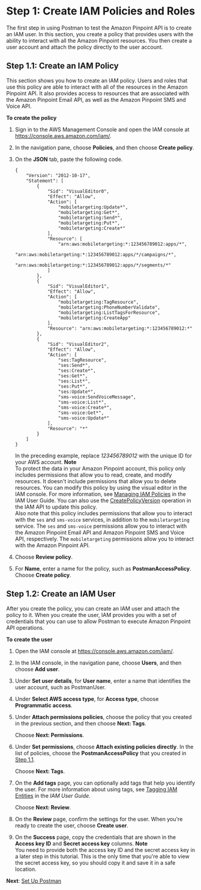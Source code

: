 # Step 1: Create IAM Policies and Roles<a name="tutorials-using-postman-iam-user"></a>

The first step in using Postman to test the Amazon Pinpoint API is to create an IAM user\. In this section, you create a policy that provides users with the ability to interact with all the Amazon Pinpoint resources\. You then create a user account and attach the policy directly to the user account\.

## Step 1\.1: Create an IAM Policy<a name="tutorials-using-postman-iam-user-create-policy"></a>

This section shows you how to create an IAM policy\. Users and roles that use this policy are able to interact with all of the resources in the Amazon Pinpoint API\. It also provides access to resources that are associated with the Amazon Pinpoint Email API, as well as the Amazon Pinpoint SMS and Voice API\.

**To create the policy**

1. Sign in to the AWS Management Console and open the IAM console at [https://console\.aws\.amazon\.com/iam/](https://console.aws.amazon.com/iam/)\.

1. In the navigation pane, choose **Policies**, and then choose **Create policy**\.

1. On the **JSON** tab, paste the following code\.

   ```
   {
       "Version": "2012-10-17",
       "Statement": [
           {
               "Sid": "VisualEditor0",
               "Effect": "Allow",
               "Action": [
                   "mobiletargeting:Update*",
                   "mobiletargeting:Get*",
                   "mobiletargeting:Send*",
                   "mobiletargeting:Put*",
                   "mobiletargeting:Create*"
               ],
               "Resource": [
                   "arn:aws:mobiletargeting:*:123456789012:apps/*",
                   "arn:aws:mobiletargeting:*:123456789012:apps/*/campaigns/*",
                   "arn:aws:mobiletargeting:*:123456789012:apps/*/segments/*"
               ]
           },
           {
               "Sid": "VisualEditor1",
               "Effect": "Allow",
               "Action": [
                   "mobiletargeting:TagResource",
                   "mobiletargeting:PhoneNumberValidate",
                   "mobiletargeting:ListTagsForResource",
                   "mobiletargeting:CreateApp"
               ],
               "Resource": "arn:aws:mobiletargeting:*:123456789012:*"
           },
           {
               "Sid": "VisualEditor2",
               "Effect": "Allow",
               "Action": [
                   "ses:TagResource",
                   "ses:Send*",
                   "ses:Create*",
                   "ses:Get*",
                   "ses:List*",
                   "ses:Put*",
                   "ses:Update*",
                   "sms-voice:SendVoiceMessage",
                   "sms-voice:List*",
                   "sms-voice:Create*",
                   "sms-voice:Get*",
                   "sms-voice:Update*"
               ],
               "Resource": "*"
           }
       ]
   }
   ```

   In the preceding example, replace *123456789012* with the unique ID for your AWS account\.
**Note**  
To protect the data in your Amazon Pinpoint account, this policy only includes permissions that allow you to read, create, and modify resources\. It doesn't include permissions that allow you to delete resources\. You can modify this policy by using the visual editor in the IAM console\. For more information, see [Managing IAM Policies](https://docs.aws.amazon.com/IAM/latest/UserGuide/access_policies_manage.html) in the IAM User Guide\. You can also use the [CreatePolicyVersion](https://docs.aws.amazon.com/IAM/latest/APIReference/API_CreatePolicyVersion.html) operation in the IAM API to update this policy\.  
Also note that this policy includes permissions that allow you to interact with the `ses` and `sms-voice` services, in addition to the `mobiletargeting` service\. The `ses` and `sms-voice` permissions allow you to interact with the Amazon Pinpoint Email API and Amazon Pinpoint SMS and Voice API, respectively\. The `mobiletargeting` permissions allow you to interact with the Amazon Pinpoint API\.

1. Choose **Review policy**\.

1. For **Name**, enter a name for the policy, such as **PostmanAccessPolicy**\. Choose **Create policy**\.

## Step 1\.2: Create an IAM User<a name="tutorials-using-postman-iam-user-create-user"></a>

After you create the policy, you can create an IAM user and attach the policy to it\. When you create the user, IAM provides you with a set of credentials that you can use to allow Postman to execute Amazon Pinpoint API operations\.

**To create the user**

1. Open the IAM console at [https://console\.aws\.amazon\.com/iam/](https://console.aws.amazon.com/iam/)\.

1. In the IAM console, in the navigation pane, choose **Users**, and then choose **Add user**\.

1. Under **Set user details**, for **User name**, enter a name that identifies the user account, such as PostmanUser\.

1. Under **Select AWS access type**, for **Access type**, choose **Programmatic access**\.

1. Under **Attach permissions policies**, choose the policy that you created in the previous section, and then choose **Next: Tags**\.

   Choose **Next: Permissions**\.

1. Under **Set permissions**, choose **Attach existing policies directly**\. In the list of policies, choose the **PostmanAccessPolicy** that you created in [Step 1\.1](#tutorials-using-postman-iam-user-create-policy)\.

   Choose **Next: Tags**\.

1. On the **Add tags** page, you can optionally add tags that help you identify the user\. For more information about using tags, see [Tagging IAM Entities](https://docs.aws.amazon.com/IAM/latest/UserGuide/id_tags.html) in the *IAM User Guide*\.

   Choose **Next: Review**\.

1. On the **Review** page, confirm the settings for the user\. When you're ready to create the user, choose **Create user**\.

1. On the **Success** page, copy the credentials that are shown in the **Access key ID** and **Secret access key** columns\.
**Note**  
You need to provide both the access key ID and the secret access key in a later step in this tutorial\. This is the only time that you're able to view the secret access key, so you should copy it and save it in a safe location\.

**Next**: [Set Up Postman](tutorials-using-postman-configuration.md)